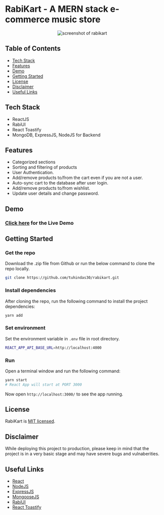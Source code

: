 # RabiKart - A MERN stack e-commerce music store

<p align="center">
  <img alt="screenshot of rabikart" src="https://i.imgur.com/5vQ5BAB.png">
</p>

## Table of Contents

- [Tech Stack](#tech-stack)
- [Features](#features)
- [Demo](#demo)
- [Getting Started](#getting-started)
- [License](#license)
- [Disclaimer](#disclaimer)
- [Useful Links](#useful-links)

## Tech Stack

- ReactJS
- RabiUI
- React Toastify
- MongoDB, ExpressJS, NodeJS for Backend

## Features

- Categorized sections
- Sorting and filtering of products
- User Authentication.
- Add/remove products to/from the cart even if you are not a user.
- Auto-sync cart to the database after user login.
- Add/remove products to/from wishlist.
- Update user details and change password.

## Demo

### [Click here](https://rabikart.netlify.app/) for the Live Demo

## Getting Started

### Get the repo

Download the .zip file from Github or run the below command to clone the repo locally.

```bash
git clone https://github.com/tuhindas30/rabikart.git
```

### Install dependencies

After cloning the repo, run the following command to install the project dependencies:

```bash
yarn add
```

### Set environment

Set the environment variable in `.env` file in root directory.

```bash
REACT_APP_API_BASE_URL=http://localhost:4000
```

### Run

Open a terminal window and run the following command:

```bash
yarn start
# React App will start at PORT 3000
```

Now open `http://localhost:3000/` to see the app running.

## License

RabiKart is [MIT licensed](http://opensource.org/licenses/MIT).

## Disclaimer

While deploying this project to production, please keep in mind that the project is in a very basic stage and may have severe bugs and vulnaberities.

## Useful Links

- [React](https://reactjs.org/)
- [NodeJS](https://nodejs.org/)
- [ExpressJS](https://expressjs.com/)
- [MongooseJS](https://mongoosejs.com/)
- [RabiUI](https://rabiui.netlify.app/)
- [React Toastify](https://fkhadra.github.io/react-toastify/introduction)
